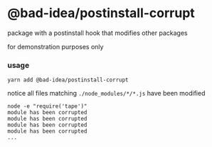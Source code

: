 # @bad-idea/postinstall-corrupt

package with a postinstall hook that modifies other packages

for demonstration purposes only


### usage

```
yarn add @bad-idea/postinstall-corrupt
```

notice all files matching `./node_modules/*/*.js` have been modified

```
node -e "require('tape')"
module has been corrupted
module has been corrupted
module has been corrupted
module has been corrupted
...
```